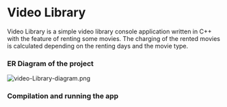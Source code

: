 # Video Library

Video Library is a simple video library console application written in C++ with the feature of renting some movies.
The charging of the rented movies is calculated depending on the renting days and the movie type.

### ER Diagram of the project

![video-Library-diagram.png](video-library.png)

### Compilation and running the app
